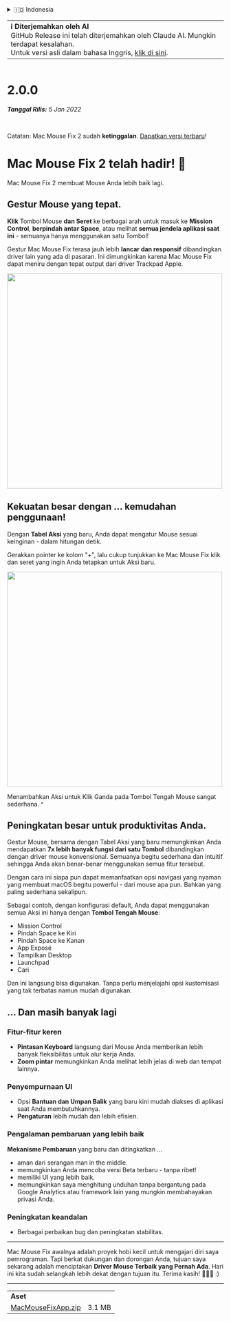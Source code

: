 <details>
<summary>🇮🇩 Indonesia</summary>

[🇬🇧 English (GitHub Release)](https://github.com/noah-nuebling/mac-mouse-fix/releases/tag/2.0.0)\
[🇦🇩 Català](https://redirect.macmousefix.com/?target=mmf-release&tag=2.0.0&locale=ca)\
[🇩🇪 Deutsch](https://redirect.macmousefix.com/?target=mmf-release&tag=2.0.0&locale=de)\
[🇪🇸 Español](https://redirect.macmousefix.com/?target=mmf-release&tag=2.0.0&locale=es)\
[🇫🇷 Français](https://redirect.macmousefix.com/?target=mmf-release&tag=2.0.0&locale=fr)\
**🇮🇩 Indonesia**\
[🇮🇹 Italiano](https://redirect.macmousefix.com/?target=mmf-release&tag=2.0.0&locale=it)\
[🇭🇺 Magyar](https://redirect.macmousefix.com/?target=mmf-release&tag=2.0.0&locale=hu)\
[🇳🇱 Nederlands](https://redirect.macmousefix.com/?target=mmf-release&tag=2.0.0&locale=nl)\
[🇵🇱 Polski](https://redirect.macmousefix.com/?target=mmf-release&tag=2.0.0&locale=pl)\
[🇧🇷 Português (Brasil)](https://redirect.macmousefix.com/?target=mmf-release&tag=2.0.0&locale=pt-BR)\
[🇵🇹 Português (Portugal)](https://redirect.macmousefix.com/?target=mmf-release&tag=2.0.0&locale=pt-PT)\
[🇷🇴 Română](https://redirect.macmousefix.com/?target=mmf-release&tag=2.0.0&locale=ro)\
[🇸🇪 Svenska](https://redirect.macmousefix.com/?target=mmf-release&tag=2.0.0&locale=sv)\
[🇻🇳 Tiếng Việt](https://redirect.macmousefix.com/?target=mmf-release&tag=2.0.0&locale=vi)\
[🇹🇷 Türkçe](https://redirect.macmousefix.com/?target=mmf-release&tag=2.0.0&locale=tr)\
[🇨🇿 Čeština](https://redirect.macmousefix.com/?target=mmf-release&tag=2.0.0&locale=cs)\
[🇬🇷 Ελληνικά](https://redirect.macmousefix.com/?target=mmf-release&tag=2.0.0&locale=el)\
[🇷🇺 Русский](https://redirect.macmousefix.com/?target=mmf-release&tag=2.0.0&locale=ru)\
[🇺🇦 Українська](https://redirect.macmousefix.com/?target=mmf-release&tag=2.0.0&locale=uk)\
[🇮🇱 עברית](https://redirect.macmousefix.com/?target=mmf-release&tag=2.0.0&locale=he)\
[🇸🇦 العربية](https://redirect.macmousefix.com/?target=mmf-release&tag=2.0.0&locale=ar)\
[🇮🇳 हिन्दी](https://redirect.macmousefix.com/?target=mmf-release&tag=2.0.0&locale=hi)\
[🇹🇭 ไทย](https://redirect.macmousefix.com/?target=mmf-release&tag=2.0.0&locale=th)\
[🇨🇳 中文 (简体)](https://redirect.macmousefix.com/?target=mmf-release&tag=2.0.0&locale=zh-Hans)\
[🇨🇳 中文 (繁體)](https://redirect.macmousefix.com/?target=mmf-release&tag=2.0.0&locale=zh-Hant)\
[🇭🇰 中文（香港)](https://redirect.macmousefix.com/?target=mmf-release&tag=2.0.0&locale=zh-HK)\
[🇯🇵 日本語](https://redirect.macmousefix.com/?target=mmf-release&tag=2.0.0&locale=ja)\
[🇰🇷 한국어](https://redirect.macmousefix.com/?target=mmf-release&tag=2.0.0&locale=ko)\
[Help translate Mac Mouse Fix to different languages!](https://github.com/noah-nuebling/mac-mouse-fix/discussions/731)
</details>
<table align=><td>
<b>ℹ️ Diterjemahkan oleh AI</b><br>
GitHub Release ini telah diterjemahkan oleh Claude AI. Mungkin terdapat kesalahan.<br>
Untuk versi asli dalam bahasa Inggris, <a href="https://github.com/noah-nuebling/mac-mouse-fix/releases/tag/2.0.0">klik di sini</a>.
</td></table>

<table></table>

# 2.0.0
***Tanggal Rilis:** 5 Jan 2022*

<br>

Catatan: Mac Mouse Fix 2 sudah **ketinggalan**. [Dapatkan versi terbaru](https://redirect.macmousefix.com/?target=mmf-releases-overview&locale=id)!

# Mac Mouse Fix 2 telah hadir! 🎉

Mac Mouse Fix 2 membuat Mouse Anda lebih baik lagi.

## Gestur Mouse yang tepat.

**Klik** Tombol Mouse **dan Seret** ke berbagai arah untuk masuk ke **Mission Control**, **berpindah antar Space**, atau melihat **semua jendela aplikasi saat ini** - semuanya hanya menggunakan satu Tombol!

Gestur Mac Mouse Fix terasa jauh lebih **lancar dan responsif** dibandingkan driver lain yang ada di pasaran.
Ini dimungkinkan karena Mac Mouse Fix dapat meniru dengan tepat output dari driver Trackpad Apple.

<img width=500px src="https://user-images.githubusercontent.com/40808343/149643011-cc3311f1-af5c-453a-8206-2c6496d73d61.gif">

## Kekuatan besar dengan ... kemudahan penggunaan!

Dengan **Tabel Aksi** yang baru, Anda dapat mengatur Mouse sesuai keinginan - dalam hitungan detik.

Gerakkan pointer ke kolom "+", lalu cukup tunjukkan ke Mac Mouse Fix klik dan seret yang ingin Anda tetapkan untuk Aksi baru.

<img width=500px src="https://user-images.githubusercontent.com/40808343/149642392-d0e25cf9-b49b-4398-b2e9-af2e810c8594.gif">

Menambahkan Aksi untuk Klik Ganda pada Tombol Tengah Mouse sangat sederhana. ^

## Peningkatan besar untuk produktivitas Anda.

Gestur Mouse, bersama dengan Tabel Aksi yang baru memungkinkan Anda mendapatkan **7x lebih banyak fungsi dari satu Tombol** dibandingkan dengan driver mouse konvensional. Semuanya begitu sederhana dan intuitif sehingga Anda akan benar-benar menggunakan semua fitur tersebut.

Dengan cara ini siapa pun dapat memanfaatkan opsi navigasi yang nyaman yang membuat macOS begitu powerful - dari mouse apa pun. Bahkan yang paling sederhana sekalipun.

Sebagai contoh, dengan konfigurasi default, Anda dapat menggunakan semua Aksi ini hanya dengan **Tombol Tengah Mouse**:

- Mission Control
- Pindah Space ke Kiri
- Pindah Space ke Kanan
- App Exposé
- Tampilkan Desktop
- Launchpad
- Cari

Dan ini langsung bisa digunakan. Tanpa perlu menjelajahi opsi kustomisasi yang tak terbatas namun mudah digunakan.

## ... Dan masih banyak lagi

### Fitur-fitur keren

- **Pintasan Keyboard** langsung dari Mouse Anda memberikan lebih banyak fleksibilitas untuk alur kerja Anda.
- **Zoom pintar** memungkinkan Anda melihat lebih jelas di web dan tempat lainnya.

### Penyempurnaan UI

- Opsi **Bantuan dan Umpan Balik** yang baru kini mudah diakses di aplikasi saat Anda membutuhkannya.
- **Pengaturan** lebih mudah dan lebih efisien.

### Pengalaman pembaruan yang lebih baik

**Mekanisme Pembaruan** yang baru dan ditingkatkan ...

- aman dari serangan man in the middle.
- memungkinkan Anda mencoba versi Beta terbaru - tanpa ribet!
- memiliki UI yang lebih baik.
- memungkinkan saya menghitung unduhan tanpa bergantung pada Google Analytics atau framework lain yang mungkin membahayakan privasi Anda.

### Peningkatan keandalan

- Berbagai perbaikan bug dan peningkatan stabilitas.

---

Mac Mouse Fix awalnya adalah proyek hobi kecil untuk mengajari diri saya pemrograman. Tapi berkat dukungan dan dorongan Anda, tujuan saya sekarang adalah menciptakan **Driver Mouse Terbaik yang Pernah Ada**. Hari ini kita sudah selangkah lebih dekat dengan tujuan itu. Terima kasih! 🚀🚀🚀 :)

---

<table align="start">
<tr>
    <td colspan=2>
        <b>Aset</b>
    </td>
</tr>
<tr>
    <td><a href="https://github.com/noah-nuebling/mac-mouse-fix/releases/download/2.0.0/MacMouseFixApp.zip">MacMouseFixApp.zip</a></td>
    <td>3.1 MB</td>
</tr>
</table>